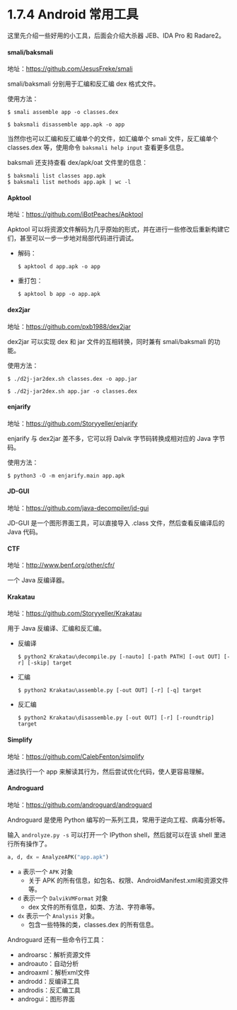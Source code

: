 # 1.7.4 Android 常用工具

这里先介绍一些好用的小工具，后面会介绍大杀器 JEB、IDA Pro 和 Radare2。

#### smali/baksmali
地址：https://github.com/JesusFreke/smali

smali/baksmali 分别用于汇编和反汇编 dex 格式文件。

使用方法：
```
$ smali assemble app -o classes.dex

$ baksmali disassemble app.apk -o app
```
当然你也可以汇编和反汇编单个的文件，如汇编单个 smali 文件，反汇编单个 classes.dex 等，使用命令 `baksmali help input` 查看更多信息。

baksmali 还支持查看 dex/apk/oat 文件里的信息：
```
$ baksmali list classes app.apk
$ baksmali list methods app.apk | wc -l
```

#### Apktool
地址：https://github.com/iBotPeaches/Apktool

Apktool 可以将资源文件解码为几乎原始的形式，并在进行一些修改后重新构建它们，甚至可以一步一步地对局部代码进行调试。

- 解码：
  ```
  $ apktool d app.apk -o app
  ```
- 重打包：
  ```
  $ apktool b app -o app.apk
  ```

#### dex2jar
地址：https://github.com/pxb1988/dex2jar

dex2jar 可以实现 dex 和 jar 文件的互相转换，同时兼有 smali/baksmali 的功能。

使用方法：
```
$ ./d2j-jar2dex.sh classes.dex -o app.jar

$ ./d2j-jar2dex.sh app.jar -o classes.dex
```

#### enjarify
地址：https://github.com/Storyyeller/enjarify

enjarify 与 dex2jar 差不多，它可以将 Dalvik 字节码转换成相对应的 Java 字节码。

使用方法：
```
$ python3 -O -m enjarify.main app.apk
```

#### JD-GUI
地址：https://github.com/java-decompiler/jd-gui

JD-GUI 是一个图形界面工具，可以直接导入 .class 文件，然后查看反编译后的 Java 代码。

#### CTF
地址：http://www.benf.org/other/cfr/

一个 Java 反编译器。

#### Krakatau
地址：https://github.com/Storyyeller/Krakatau

用于 Java 反编译、汇编和反汇编。

- 反编译
  ```
  $ python2 Krakatau\decompile.py [-nauto] [-path PATH] [-out OUT] [-r] [-skip] target
  ```
- 汇编
  ```
  $ python2 Krakatau\assemble.py [-out OUT] [-r] [-q] target
  ```
- 反汇编
  ```
  $ python2 Krakatau\disassemble.py [-out OUT] [-r] [-roundtrip] target
  ```

#### Simplify
地址：https://github.com/CalebFenton/simplify

通过执行一个 app 来解读其行为，然后尝试优化代码，使人更容易理解。

#### Androguard
地址：https://github.com/androguard/androguard

Androguard 是使用 Python 编写的一系列工具，常用于逆向工程、病毒分析等。

输入 `androlyze.py -s` 可以打开一个 IPython shell，然后就可以在该 shell 里进行所有操作了。
```python
a, d, dx = AnalyzeAPK("app.apk")
```
- `a` 表示一个 `APK` 对象
  - 关于 APK 的所有信息，如包名、权限、AndroidManifest.xml和资源文件等。
- `d` 表示一个 `DalvikVMFormat` 对象
  - dex 文件的所有信息，如类、方法、字符串等。
- `dx` 表示一个 `Analysis` 对象。
  - 包含一些特殊的类，classes.dex 的所有信息。

Androguard 还有一些命令行工具：
- androarsc：解析资源文件
- androauto：自动分析
- androaxml：解析xml文件
- androdd：反编译工具
- androdis：反汇编工具
- androgui：图形界面
